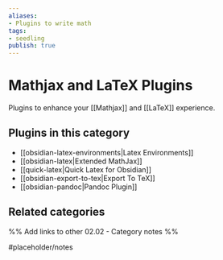 ```yaml
---
aliases:
- Plugins to write math
tags: 
- seedling 
publish: true
---
```



# Mathjax and LaTeX Plugins

Plugins to enhance your [[Mathjax]] and [[LaTeX]] experience.

## Plugins in this category

- [[obsidian-latex-environments|Latex Environments]]
- [[obsidian-latex|Extended MathJax]]
- [[quick-latex|Quick Latex for Obsidian]]
- [[obsidian-export-to-tex|Export To TeX]]
- [[obsidian-pandoc|Pandoc Plugin]]

## Related categories

%% Add links to other 02.02 - Category notes %%

#placeholder/notes